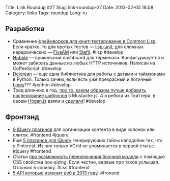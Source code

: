 Title: Link Roundup #27
Slug: link-roundup-27
Date: 2013-02-05 18:08
Category: links
Tags: roundup
Lang: ru

Разработка
----------

* Сравнение [фреймворков для юнит-тестирование в Common Lisp](http://aperiodic.net/phil/archives/Geekery/notes-on-lisp-testing-frameworks.html). Если кратко, то для протых тестов — [lisp-unit](http://www.cs.northwestern.edu/academics/courses/325/readings/lisp-unit.html), для сложных иерархических — [FiveAM](http://common-lisp.net/project/bese/FiveAM.html) или [Stefil](http://common-lisp.net/project/stefil/). #lisp #develop
* [Hubble](https://github.com/jaymedavis/hubble) — прикольный dashboard для терминала. Конфигурируется и может забирать данные из любых HTTP источников. Написан на CoffeeScript. #develop
* [Delorean](https://github.com/myusuf3/delorean) — еще одна библиотека для работы с датами и таймзонами в Python. Только зачем, если есть уже прекрасный и логичный [times](http://pypi.python.org/pypi/times)??? #python #develop
* Тред длинною в год, [про то, каким образом лучше добавить наследование шаблонов](https://github.com/mustache/spec/issues/38) в Mustache.js. А в ребята из Твиттера, в своем [Hogan.js](http://twitter.github.com/hogan.js/) взяли и [сделали](https://github.com/twitter/hogan.js/blob/master/test/index.js#L785-L887)! #develop


Фронтэнд
--------

* [9 jQuery плагинов](http://bashooka.com/coding/9-jquery-plugins-for-web-layout-management/) для организации контента в виде колонок или плиток. #frontend #jquery
* Еще [5 плагинов для jQuery](http://webdesigninspirationtoday.com/article/367/5-jquery-plugins-to-produce-pinterest-like-dynamic-grid-layout) генерирующих тайлы наподобии тех, что у Pinterest. Из них только VGrid не упоминается в первой статье. #jquery #frontend
* Статья [про возможность переключения блочной модели](http://web-standards.ru/articles/box-sizing/) с помощью CSS свойства box-sizing. Если честно, вервые про такое услышал. Отложил в копилку. #css #frontend
* [5 API которые изменят веб в 2013 году](http://blog.alexmaccaw.com/the-next-web). #fronend

